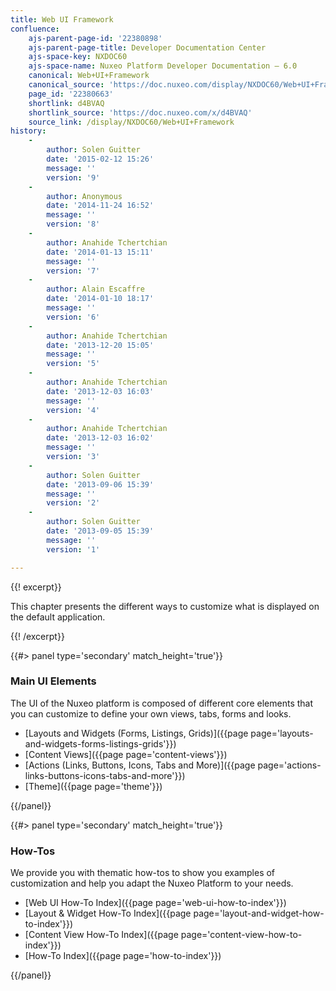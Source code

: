 ```yaml
---
title: Web UI Framework
confluence:
    ajs-parent-page-id: '22380898'
    ajs-parent-page-title: Developer Documentation Center
    ajs-space-key: NXDOC60
    ajs-space-name: Nuxeo Platform Developer Documentation — 6.0
    canonical: Web+UI+Framework
    canonical_source: 'https://doc.nuxeo.com/display/NXDOC60/Web+UI+Framework'
    page_id: '22380663'
    shortlink: d4BVAQ
    shortlink_source: 'https://doc.nuxeo.com/x/d4BVAQ'
    source_link: /display/NXDOC60/Web+UI+Framework
history:
    - 
        author: Solen Guitter
        date: '2015-02-12 15:26'
        message: ''
        version: '9'
    - 
        author: Anonymous
        date: '2014-11-24 16:52'
        message: ''
        version: '8'
    - 
        author: Anahide Tchertchian
        date: '2014-01-13 15:11'
        message: ''
        version: '7'
    - 
        author: Alain Escaffre
        date: '2014-01-10 18:17'
        message: ''
        version: '6'
    - 
        author: Anahide Tchertchian
        date: '2013-12-20 15:05'
        message: ''
        version: '5'
    - 
        author: Anahide Tchertchian
        date: '2013-12-03 16:03'
        message: ''
        version: '4'
    - 
        author: Anahide Tchertchian
        date: '2013-12-03 16:02'
        message: ''
        version: '3'
    - 
        author: Solen Guitter
        date: '2013-09-06 15:39'
        message: ''
        version: '2'
    - 
        author: Solen Guitter
        date: '2013-09-05 15:39'
        message: ''
        version: '1'

---
```

{{! excerpt}}

This chapter presents the different ways to customize what is displayed on the default application.

{{! /excerpt}}<div class="row" data-equalizer data-equalize-on="medium"><div class="column medium-6">{{#> panel type='secondary' match_height='true'}}

### Main UI Elements

The UI of the Nuxeo platform is composed of different core elements that you can customize to define your own views, tabs, forms and looks.

*   [Layouts and Widgets (Forms, Listings, Grids)]({{page page='layouts-and-widgets-forms-listings-grids'}})
*   [Content Views]({{page page='content-views'}})
*   [Actions (Links, Buttons, Icons, Tabs and More)]({{page page='actions-links-buttons-icons-tabs-and-more'}})
*   [Theme]({{page page='theme'}})

{{/panel}}</div><div class="column medium-6">{{#> panel type='secondary' match_height='true'}}

### How-Tos

We provide you with thematic how-tos to show you examples of customization and help you adapt the Nuxeo Platform to your needs.

*   [Web UI How-To Index]({{page page='web-ui-how-to-index'}})
*   [Layout & Widget How-To Index]({{page page='layout-and-widget-how-to-index'}})
*   [Content View How-To Index]({{page page='content-view-how-to-index'}})
*   [How-To Index]({{page page='how-to-index'}})

{{/panel}}</div></div>